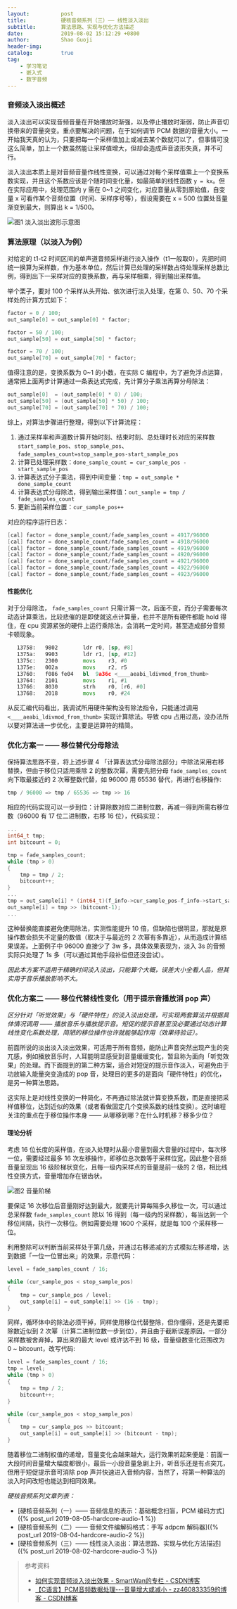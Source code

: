 ```yaml
---
layout:          post
title:           硬核音频系列（三）—— 线性淡入淡出
subtitle:        算法思路、实现与优化方法描述
date:            2019-08-02 15:12:29 +0800
author:          Shao Guoji
header-img:      
catalog:         true
tag:
    - 学习笔记
    - 嵌入式
    - 数字音频
---
```


### 音频淡入淡出概述

淡入淡出可以实现音频音量在开始播放时渐强，以及停止播放时渐弱，防止声音切换带来的音量突变。重点要解决的问题，在于如何调节 PCM 数据的音量大小。一开始我天真的认为，只要把每一个采样值加上或减去某个数就可以了，但事情可没这么简单，加上一个数虽然能让采样值增大，但却会造成声音波形失真，并不可行。

淡入淡出本质上是对音频音量作线性变换，可以通过对每个采样值乘上一个变换系数实现，并且这个系数应该是个随时间变化量，如最简单的线性函数 `y = kx`。但在实际应用中，处理范围内 y 需在 0~1 之间变化，对应音量从零到原始值，自变量 x 可看作某个音频位置（时间、采样序号等），假设需要在 x = 500 位置处音量渐变到最大，则算出 k = 1/500。

![图1 淡入淡出波形示意图](https://raw.githubusercontent.com/shaoguoji/blogpic/master/post-img/fading-waveform.png)

### 算法原理（以淡入为例）

对给定的 t1-t2 时间区间的单声道音频采样进行淡入操作（t1一般取0），先把时间统一换算为采样数，作为基本单位，然后计算已处理的采样数占待处理采样总数比例，得到出下一采样对应的变换系数，再与采样相乘，得到输出采样值。

举个栗子，要对 100 个采样从头开始、依次进行淡入处理，在第 0、50、70 个采样处的计算方式如下：

```c
factor = 0 / 100;
out_sample[0] = out_sample[0] * factor;

factor = 50 / 100;
out_sample[50] = out_sample[50] * factor;

factor = 70 / 100;
out_sample[70] = out_sample[70] * factor;
```

值得注意的是，变换系数为 0~1 的小数，在实际 C 编程中，为了避免浮点运算，通常把上面两步计算通过一条表达式完成，先计算分子乘法再算分母除法：

```c
out_sample[0]  = (out_sample[0] * 0) / 100;
out_sample[50] = (out_sample[50] * 50) / 100;
out_sample[70] = (out_sample[70] * 70) / 100;
```

综上，对算法步骤进行整理，得到以下计算流程：

1. 通过采样率和声道数计算开始时刻、结束时刻、总处理时长对应的采样数 `start_sample_pos`、`stop_sample_pos`、`fade_samples_count=stop_sample_pos-start_sample_pos`
2. 计算已处理采样数：`done_sample_count = cur_sample_pos - start_sample_pos`
3. 计算表达式分子乘法，得到中间变量：`tmp = out_sample * done_sample_count`
4. 计算表达式分母除法，得到输出采样值：`out_sample = tmp / fade_samples_count`
5. 更新当前采样位置：`cur_sample_pos++`

对应的程序运行日志：

```c
[cal] factor = done_sample_count/fade_samples_count = 4917/96000
[cal] factor = done_sample_count/fade_samples_count = 4918/96000
[cal] factor = done_sample_count/fade_samples_count = 4919/96000
[cal] factor = done_sample_count/fade_samples_count = 4920/96000
[cal] factor = done_sample_count/fade_samples_count = 4921/96000
[cal] factor = done_sample_count/fade_samples_count = 4922/96000
[cal] factor = done_sample_count/fade_samples_count = 4923/96000
```

#### 性能优化

对于分母除法， `fade_samples_count` 只需计算一次，后面不变，而分子需要每次动态计算乘法，比较悲催的是即使就这点计算量，也并不是所有硬件都能 hold 得住，在 cpu 资源紧张的硬件上运行乘除法，会消耗一定时间，甚至造成部分音频卡顿现象。

```asm
   13758:   9802        ldr r0, [sp, #8]
   1375a:   9903        ldr r1, [sp, #12]
   1375c:   2300        movs    r3, #0
   1375e:   002a        movs    r2, r5
   13760:   f086 fe04   bl  9a36c <____aeabi_ldivmod_from_thumb>
   13764:   2101        movs    r1, #1
   13766:   8030        strh    r0, [r6, #0]
   13768:   2018        movs    r0, #24
```

从反汇编代码看出，我调试所用硬件架构没有除法指令，只能通过调用 `<____aeabi_ldivmod_from_thumb>` 实现计算除法。导致 cpu 占用过高，没办法所以要对算法进一步优化，主要是运算符的精简。

### 优化方案一 —— 移位替代分母除法

保持算法思路不变，将上述步骤 4 「计算表达式分母除法部分」中除法采用右移替换，但由于移位只适用乘除 2 的整数次幂，需要先把分母 `fade_samples_count` 向下取最接近的 2 次幂整数代替，如 96000 用 65536 替代，再进行右移操作:

```c
tmp / 96000 => tmp / 65536 => tmp >> 16
```

相应的代码实现可以一步到位：计算除数对应二进制位数，再减一得到所需右移位数（96000 有 17 位二进制数，右移 16 位），代码实现：

```c
...
int64_t tmp;
int bitcount = 0;

tmp = fade_samples_count;
while (tmp > 0)
{
    tmp = tmp / 2;
    bitcount++;
}
...
tmp = out_sample[i] * (int64_t)(f_info->cur_sample_pos-f_info->start_sample_pos);
out_sample[i] = tmp >> (bitcount-1); 
...
```

这种替换能直接避免使用除法，实测性能提升 10 倍，但缺陷也很明显，那就是原操作数会损失不定量的数值（取决于与最近的 2 次幂有多靠近），从而造成计算结果误差。上面例子中 96000 直接少了 3w 多，具体效果表现为，淡入 3s 的音频实际只处理了 1s 多（可以通过其他手段补偿但还没尝试）。

*因此本方案不适用于精确时间淡入淡出，只能算个大概，误差大小全看人品，但其实用于音乐播放影响不大。*

### 优化方案二 —— 移位代替线性变化（用于提示音播放消 pop 声）

*区分针对「听觉效果」与「硬件特性」的淡入淡出处理，可实现两套算法并根据具体情况调用 —— 播放音乐与播放提示音。短促的提示音甚至没必要通过动态计算线性变化系数处理，简陋的移位操作也许就能够起作用（效果待验证）。*

前面所说的淡出淡入淡出效果，可适用于所有音频，能防止声音突然出现产生的突兀感，例如播放音乐时，人耳能明显感受到音量缓缓变化，暂且称为面向「听觉效果」的处理。而下面提到的第二种方案，适合对短促的提示音作淡入，可避免由于功放输入能量突变造成的 pop 音，处理目的更多的是面向「硬件特性」的优化，是另一种算法思路。

这实际上是对线性变换的一种简化，不再通过除法就计算变换系数，而是直接把采样值移位，达到近似的效果（或者看做固定几个变换系数的线性变换）。这时编程关注的重点在于移位操作本身 —— 从哪移到哪？在什么时机移？移多少位？

#### 理论分析

考虑 16 位长度的采样值，在淡入处理时从最小音量到最大音量的过程中，每次移一位，需要经过最多 16 次左移操作，即移位总次数等于采样位宽，因此整个音频音量呈现出 16 级阶梯状变化，且每一级内采样点的音量是前一级的 2 倍，相比线性变换方式，音量增加存在锯齿状。

![图2 音量阶梯](https://raw.githubusercontent.com/shaoguoji/blogpic/master/post-img/volume-level.png)

要保证 16 次移位后音量刚好达到最大，就要先计算每隔多久移位一次，可以通过总采样数 `fade_samples_count` 除以 16 得到（每一级内的采样数），每当达到一个移位间隔，执行一次移位。例如需要处理 1600 个采样，就是每 100 个采样移一位。

利用整除可以判断当前采样处于第几级，并通过右移递减的方式模拟左移递增，达到数据「一位一位冒出来」的效果，示意代码：

```c
level = fade_samples_count / 16;

while (cur_sample_pos < stop_sample_pos)
{
    tmp = cur_sample_pos / level;
    out_sample[i] = out_sample[i] >> (16 - tmp);
}
```

同样，循环体中的除法必须干掉，同样使用移位代替整除，但你懂得，还是先要把除数近似到 2 次幂（计算二进制位数一步到位），并且由于截断误差原因，一部分采样数被舍弃掉，算出来的最大 level 或许达不到 16 级，音量级数变化范围改为 0 ~ bitcount，改写代码:

```c
level = fade_samples_count / 16;
tmp = level;
while (tmp > 0)
{
    tmp = tmp / 2;
    bitcount++;
}

while (cur_sample_pos < stop_sample_pos)
{
    tmp = cur_sample_pos >> bitcount;
    out_sample[i] = out_sample[i] >> (bitcount - tmp);
}
```

随着移位二进制权值的递增，音量变化会越来越大，运行效果听起来便是：前面一大段时间音量增大幅度都很小，最后一小段音量急剧上升，听音乐还是有点突兀，但用于短促提示音可消除 pop 声并快速进入音频内容，当然了，将第一种算法的淡入时间改短也能达到相同效果。

*硬核音频系列文章列表：*

* [硬核音频系列（一）—— 音频信息的表示：基础概念扫盲，PCM 编码方式]({% post_url 2019-08-05-hardcore-audio-1 %})
* [硬核音频系列（二）—— 音频文件编解码格式：手写 adpcm 解码器]({% post_url 2019-08-04-hardcore-audio-2 %})
* [硬核音频系列（三）—— 线性淡入淡出：算法思路、实现与优化方法描述]({% post_url 2019-08-02-hardcore-audio-3 %})



> 参考资料
> 
> * [如何实现音频淡入淡出效果 - SmartWan的专栏 - CSDN博客](https://blog.csdn.net/wxtsmart/article/details/3051418)
> * [【C语言】PCM音频数据处理---音量增大或减小 - zz460833359的博客 - CSDN博客](https://blog.csdn.net/zz460833359/article/details/84982212)






















